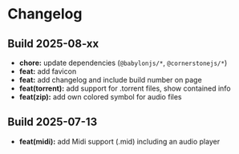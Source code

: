 # Changelog


## Build 2025-08-xx

* **chore:** update dependencies (`@babylonjs/*`, `@cornerstonejs/*`)
* **feat:** add favicon
* **feat:** add changelog and include build number on page
* **feat(torrent):** add support for .torrent files, show contained info
* **feat(zip):** add own colored symbol for audio files


## Build 2025-07-13

* **feat(midi):** add Midi support (.mid) including an audio player
